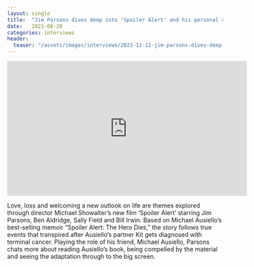 ```yaml
---
layout: single
title:  "Jim Parsons dives deep into 'Spoiler Alert' and his personal connection to the story and character."
date:   2021-08-20
categories: interviews
header:
  teaser: "/assets/images/interviews/2022-12-12-jim-parsons-dives-deep-into-spoiler-alert.jpg"
---
```


<iframe width="560" height="315" src="https://www.youtube.com/embed/rZAKFrBGlwg?si=qk5_ac0B9-uyP7NF" title="YouTube video player" frameborder="0" allow="accelerometer; autoplay; clipboard-write; encrypted-media; gyroscope; picture-in-picture; web-share" referrerpolicy="strict-origin-when-cross-origin" allowfullscreen></iframe>

Love, loss and welcoming a new outlook on life are themes explored through director Michael Showalter’s new film ‘Spoiler Alert’ starring Jim Parsons, Ben Aldridge, Sally Field and Bill Irwin. Based on Michael Ausiello’s best-selling memoir “Spoiler Alert: The Hero Dies,” the story follows true events that transpired after Ausiello’s partner Kit gets diagnosed with terminal cancer. Playing the role of his friend, Michael Ausiello, Parsons chats more about reading Ausiello’s book, being compelled by the material and seeing the adaptation through to the big screen.

